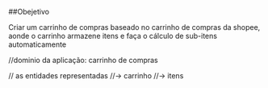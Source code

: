 ##Obejetivo

Criar um carrinho de compras baseado no carrinho de compras da shopee, aonde o carrinho armazene itens e faça o cálculo de sub-itens automaticamente

//dominio da aplicação: carrinho de compras

// as entidades representadas
//-> carrinho
//-> itens